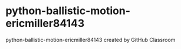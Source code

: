 # python-ballistic-motion-ericmiller84143
python-ballistic-motion-ericmiller84143 created by GitHub Classroom
